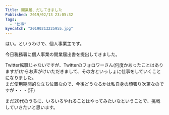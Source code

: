 ```yaml
---
Title: 開業届、だしてきました
Published: 2019/02/13 23:05:32
Tags:
  - "仕事"
Eyecatch: "20190213225955.jpg"
---
```


はい。というわけで、個人事業主です。  

今日税務署に個人事業の開業届出書を提出してきました。  

Twitter転職じゃないですが、Twitterのフォロワーさん(何度かあったことはありますが)からお声がけいただきまして、その方といっしょに仕事をしていくことになりました。  
まだ使用期間的な立ち位置なので、今後どうなるかは私自身の頑張り次第なのですが・・・(汗)

まだ20代のうちに、いろいろやれることはやってみたいなということで、挑戦していきたいと思います。  

